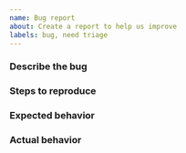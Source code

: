 ```yaml
---
name: Bug report
about: Create a report to help us improve
labels: bug, need triage
---
```


### Describe the bug

### Steps to reproduce

<!--
  Try to write a sequence of steps that anybody can repeat to see the issue.
-->

### Expected behavior

<!--
  How did you expect the tool to behave?
  It’s fine if you’re not sure your understanding is correct.
  Just write down what you thought would happen.
-->

### Actual behavior

<!--
  Did something go wrong?
  Is something broken, or not behaving as you expected?
  Please attach screenshots if possible! They are extremely helpful for diagnosing issues.
-->
